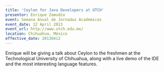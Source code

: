 ```yaml
---
title: 'Ceylon for Java Developers at UTCH'
presentor: Enrique Zamudio
event: Semana Anual de Jornadas Académicas
event_date: 12 April 2013
event_url: http://www.utch.edu.mx/
location: Chihuahua, México
effective_date: 20130412
---
```

Enrique will be giving a talk about Ceylon to the freshmen at the Technological University of Chihuahua, along with a live demo of the IDE and the most interesting language features.
